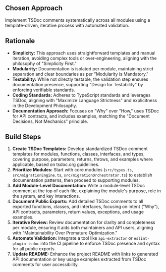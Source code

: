 ## Chosen Approach
Implement TSDoc comments systematically across all modules using a template-driven, iterative process with automated validation.

## Rationale
- **Simplicity:** This approach uses straightforward templates and manual iteration, avoiding complex tools or over-engineering, aligning with the philosophy of "Simplicity First."
- **Modularity:** Documentation is isolated per module, maintaining strict separation and clear boundaries as per "Modularity is Mandatory."
- **Testability:** While not directly testable, the validation step ensures documentation presence, supporting "Design for Testability" by enforcing verifiable standards.
- **Coding Standards:** Adheres to TypeScript standards and leverages TSDoc, aligning with "Maximize Language Strictness" and explicitness in the Development Philosophy.
- **Documentation Approach:** Focuses on "Why" over "How," uses TSDoc for API contracts, and includes examples, matching the "Document Decisions, Not Mechanics" principle.

## Build Steps
1. **Create TSDoc Templates:** Develop standardized TSDoc comment templates for modules, functions, classes, interfaces, and types, covering purpose, parameters, returns, throws, and examples where applicable, based on tsdoc.org guidelines.
2. **Prioritize Modules:** Start with core modules (`src/types.ts`, `src/migrationEngine.ts`, `src/migrationOrchestrator.ts`) to establish documentation patterns, then proceed to supporting modules.
3. **Add Module-Level Documentation:** Write a module-level TSDoc comment at the top of each file, explaining the module's purpose, role in the system, and key interactions.
4. **Document Public Exports:** Add detailed TSDoc comments to all exported functions, classes, and interfaces, focusing on intent ("Why"), API contracts, parameters, return values, exceptions, and usage examples.
5. **Iterative Review:** Review documentation for clarity and completeness per module, ensuring it aids both maintainers and API users, aligning with "Maintainability Over Premature Optimization."
6. **Automate Validation:** Integrate a tool like `api-extractor` or `eslint-plugin-tsdoc` into the CI pipeline to enforce TSDoc presence and syntax for all public exports.
7. **Update README:** Enhance the project README with links to generated API documentation or key usage examples extracted from TSDoc comments for user accessibility.
